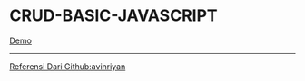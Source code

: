 # CRUD-BASIC-JAVASCRIPT
[Demo](https://belaekaputri.github.io/CRUD-BASIC-JAVASCRIPT.github.io/)<br>
<hr> 

[Referensi Dari Github:avinriyan](https://github.com/avinriyan/simpleCRUDjs) 
